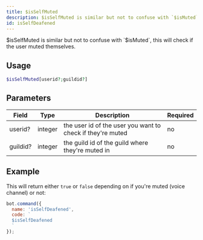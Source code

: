 ```yaml
---
title: $isSelfMuted 
description: $isSelfMuted is similar but not to confuse with `$isMuted`, this will check if the user muted themselves.
id: isSelfDeafened
---
```


$isSelfMuted is similar but not to confuse with `$isMuted`, this will check if the user muted themselves.

## Usage

```php
$isSelfMuted[userid?;guildid?]
```

## Parameters 


| Field    | Type    | Description                                                | Required |
| -------- | ------- | ---------------------------------------------------------- | -------- |
| userid?  | integer | the user id of the user you want to check if they're muted | no       |
| guildid? | integer | the guild id of the guild where they're muted in           | no       |


## Example

This will return either `true` or `false` depending on if you're muted (voice channel) or not:

```javascript
bot.command({
  name: 'isSelfDeafened',
  code: `
  $isSelfDeafened
  `
});
```
